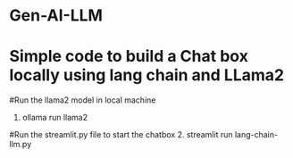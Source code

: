 # Gen-AI-LLM

# Simple code to build a Chat box locally using lang chain and LLama2

#Run the llama2 model in local machine
1. ollama run llama2
   
#Run the streamlit.py file to start the chatbox
2. streamlit run lang-chain-llm.py
